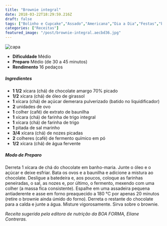 ```yaml
---
title: "Brownie integral"
date: 2018-03-22T18:29:59.216Z
draft: false
tags: ["Bolinho e Cupcake","Assado","Americana","Dia a Dia","Festas","brownie","Receitas","Receitas com chocolate","Receitas rápidas","Receitas simples e fáceis"]
categories: ["Receitas"]
featured_image: "/post/brownie-integral.aecbd36.jpg"
---
```


![capa](/post/brownie-integral.aecbd36.jpg)

*   **Dificuldade** Médio
*   **Preparo** Médio (de 30 a 45 minutos)
*   **Rendimento** 16 pedaços

##### Ingredientes

*   **1 1/2** xícara (chá) de chocolate amargo 70% picado
*   **1/2** xícara (chá) de óleo de girassol
*   **1** xícara (chá) de açúcar demerara pulverizado (batido no liquidificador)
*   **2** unidades de ovo
*   **1** colher (café) de extrato de baunilha
*   **1** xícara (chá) de farinha de trigo integral
*   **1** xícara (chá) de farinha de trigo
*   **1** pitada de sal marinho
*   **3/4** xícara (chá) de nozes picadas
*   **2** colheres (café) de fermento químico em pó
*   **1/2** xícara (chá) de água fervente

##### Modo de Preparo

Derreta 1 xícara de chá do chocolate em banho-maria. Junte o óleo e o açúcar e deixe esfriar. Bata os ovos e a baunilha e adicione a mistura ao chocolate. Desligue a batedeira e, aos poucos, coloque as farinhas peneiradas, o sal, as nozes e, por último, o fermento, mexendo com uma colher (a massa fica consistente). Espalhe em uma assadeira pequena antiaderente e asse em forno preaquecido a 180 °C por apenas 20 minutos (retire o brownie ainda úmido do forno). Derreta o restante do chocolate para a calda e junte a água. Misture vigorosamente. Sirva sobre o brownie.

_Receita sugerida pela editora de nutrição da BOA FORMA, Eliane Contreras._
